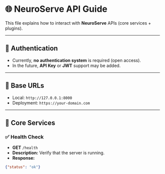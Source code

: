 # 🌐 NeuroServe API Guide

This file explains how to interact with **NeuroServe** APIs (core services + plugins).

---

## 🔑 Authentication
- Currently, **no authentication system** is required (open access).
- In the future, **API Key** or **JWT** support may be added.

---

## 🚀 Base URLs
- Local: `http://127.0.0.1:8000`
- Deployment: `https://your-domain.com`

---

## 🧩 Core Services
### ✅ Health Check
- **GET** `/health`
- **Description:** Verify that the server is running.
- **Response:**
```json
{"status": "ok"}
```
